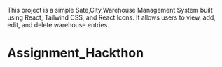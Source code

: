This project is a simple Sate,City,Warehouse Management System built using React, Tailwind CSS, and React Icons. It allows users to view, add, edit, and delete warehouse entries.
# Assignment_Hackthon
